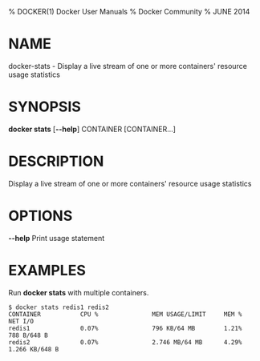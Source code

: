 % DOCKER(1) Docker User Manuals
% Docker Community
% JUNE 2014
# NAME
docker-stats - Display a live stream of one or more containers' resource usage statistics

# SYNOPSIS
**docker stats**
[**--help**]
CONTAINER [CONTAINER...]

# DESCRIPTION

Display a live stream of one or more containers' resource usage statistics

# OPTIONS
**--help**
  Print usage statement

# EXAMPLES

Run **docker stats** with multiple containers.

    $ docker stats redis1 redis2
    CONTAINER           CPU %               MEM USAGE/LIMIT     MEM %               NET I/O
    redis1              0.07%               796 KB/64 MB        1.21%               788 B/648 B
    redis2              0.07%               2.746 MB/64 MB      4.29%               1.266 KB/648 B


